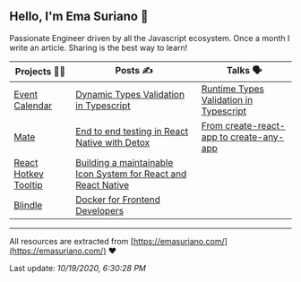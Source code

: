 ## Hello, I'm Ema Suriano 👋

Passionate Engineer driven by all the Javascript ecosystem. Once a month I write an article. Sharing is the best way to learn!


| Projects 👨‍💻 | Posts ✍️ | Talks 🗣 |
| --- | --- | --- |
| [Event Calendar](https://github.com/EmaSuriano/gatsby-starter-event-calendar) | [Dynamic Types Validation in Typescript](https://emasuriano.com/blog/Dynamic-Types-Validation-in-Typescript) | [Runtime Types Validation in Typescript](https://slides.com/emasuriano/runtime-types-validation-in-typescript) |
| [Mate](https://github.com/EmaSuriano/gatsby-starter-mate) | [End to end testing in React Native with Detox](https://emasuriano.com/blog/End-to-end-testing-in-React-Native-with-Detox) | [From create-react-app to create-any-app](https://from-cra-to-caa.netlify.app) |
| [React Hotkey Tooltip](https://github.com/EmaSuriano/react-hotkey-tooltip) | [Building a maintainable Icon System for React and React Native](https://emasuriano.com/blog/Building-a-maintainable-Icon-System-for-React-and-React-Native) |  |
| [Blindle](https://blindle.github.io/page1.html#menu1-2c) | [Docker for Frontend Developers](https://emasuriano.com/blog/Docker-for-Frontend-Developers) |  |

---

All resources are extracted from [https://emasuriano.com/](https://emasuriano.com/) ❤️

Last update: _10/19/2020, 6:30:28 PM_